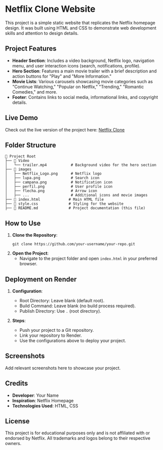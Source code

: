 # Netflix Clone Website

This project is a simple static website that replicates the Netflix homepage design. It was built using HTML and CSS to demonstrate web development skills and attention to design details.

## Project Features

- **Header Section**: Includes a video background, Netflix logo, navigation menu, and user interaction icons (search, notifications, profile).
- **Hero Section**: Features a main movie trailer with a brief description and action buttons for "Play" and "More Information."
- **Movie Lists**: Various carousels showcasing movie categories such as "Continue Watching," "Popular on Netflix," "Trending," "Romantic Comedies," and more.
- **Footer**: Contains links to social media, informational links, and copyright details.

## Live Demo

Check out the live version of the project here: [Netflix Clone](https://netflixclon-jkms.onrender.com)

## Folder Structure

```
📂 Project Root
├── 📂 Video
│   └── trailer.mp4           # Background video for the hero section
├── 📂 images
│   ├── Netflix_Logo.png      # Netflix logo
│   ├── lupa.png              # Search icon
│   ├── campana.png           # Notification icon
│   ├── perfil.png            # User profile icon
│   ├── flecha.png            # Arrow icon
│   ├── ...                   # Additional icons and movie images
├── 📜 index.html             # Main HTML file
├── 📜 style.css              # Styling for the website
├── 📜 README.md              # Project documentation (this file)
```

## How to Use

1. **Clone the Repository**:
   ```
   git clone https://github.com/your-username/your-repo.git
   ```
2. **Open the Project**:
   - Navigate to the project folder and open `index.html` in your preferred browser.

## Deployment on Render

1. **Configuration**:
   - Root Directory: Leave blank (default root).
   - Build Command: Leave blank (no build process required).
   - Publish Directory: Use `.` (root directory).

2. **Steps**:
   - Push your project to a Git repository.
   - Link your repository to Render.
   - Use the configurations above to deploy your project.

## Screenshots

Add relevant screenshots here to showcase your project.

## Credits

- **Developer**: Your Name
- **Inspiration**: Netflix Homepage
- **Technologies Used**: HTML, CSS

## License

This project is for educational purposes only and is not affiliated with or endorsed by Netflix. All trademarks and logos belong to their respective owners.
